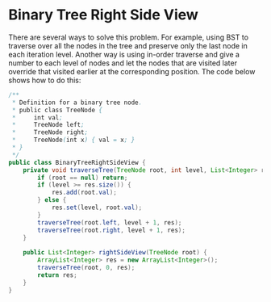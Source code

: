 # Binary Tree Right Side View

There are several ways to solve this problem. For example, using BST to traverse
over all the nodes in the tree and preserve only the last node in each iteration level.
Another way is using in-order traverse and give a number to each level of nodes and let
the nodes that are visited later override that visited earlier at the corresponding position.
The code below shows how to do this:

```java
/**
 * Definition for a binary tree node.
 * public class TreeNode {
 *     int val;
 *     TreeNode left;
 *     TreeNode right;
 *     TreeNode(int x) { val = x; }
 * }
 */
public class BinaryTreeRightSideView {
    private void traverseTree(TreeNode root, int level, List<Integer> res) {
        if (root == null) return;
        if (level >= res.size()) {
            res.add(root.val);
        } else {
            res.set(level, root.val);
        }
        traverseTree(root.left, level + 1, res);
        traverseTree(root.right, level + 1, res);
    }
    
    public List<Integer> rightSideView(TreeNode root) {
        ArrayList<Integer> res = new ArrayList<Integer>();
        traverseTree(root, 0, res);
        return res;
    }
}
```
